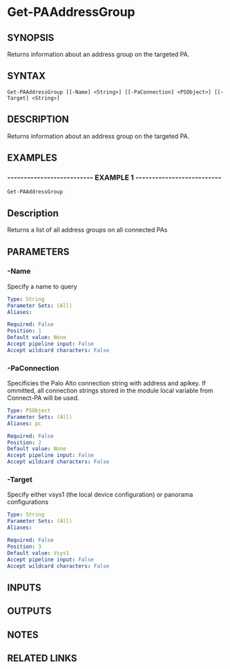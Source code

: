 ﻿---
external help file: pspaloalto-help.xml
Module Name: pspaloalto
online version: 
schema: 2.0.0
---

# Get-PAAddressGroup

## SYNOPSIS
Returns information about an address group on the targeted PA.

## SYNTAX

```
Get-PAAddressGroup [[-Name] <String>] [[-PaConnection] <PSObject>] [[-Target] <String>]
```

## DESCRIPTION
Returns information about an address group on the targeted PA.

## EXAMPLES

### -------------------------- EXAMPLE 1 --------------------------
```
Get-PAAddressGroup
```

Description
-------------
Returns a list of all address groups on all connected PAs

## PARAMETERS

### -Name
Specify a name to query

```yaml
Type: String
Parameter Sets: (All)
Aliases: 

Required: False
Position: 1
Default value: None
Accept pipeline input: False
Accept wildcard characters: False
```

### -PaConnection
Specificies the Palo Alto connection string with address and apikey.
If ommitted, all connection strings stored in the module local variable from Connect-PA will be used.

```yaml
Type: PSObject
Parameter Sets: (All)
Aliases: pc

Required: False
Position: 2
Default value: None
Accept pipeline input: False
Accept wildcard characters: False
```

### -Target
Specify either vsys1 (the local device configuration) or panorama configurations

```yaml
Type: String
Parameter Sets: (All)
Aliases: 

Required: False
Position: 3
Default value: Vsys1
Accept pipeline input: False
Accept wildcard characters: False
```

## INPUTS

## OUTPUTS

## NOTES

## RELATED LINKS

